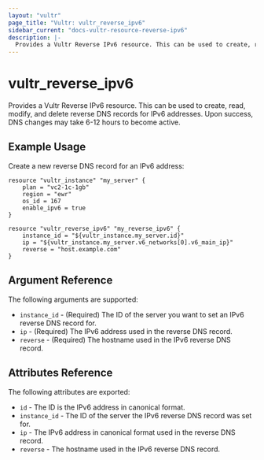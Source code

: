 ```yaml
---
layout: "vultr"
page_title: "Vultr: vultr_reverse_ipv6"
sidebar_current: "docs-vultr-resource-reverse-ipv6"
description: |-
  Provides a Vultr Reverse IPv6 resource. This can be used to create, read, modify, and delete reverse DNS records for IPv6 addresses.
---
```


# vultr_reverse_ipv6

Provides a Vultr Reverse IPv6 resource. This can be used to create, read,
modify, and delete reverse DNS records for IPv6 addresses. Upon success, DNS
changes may take 6-12 hours to become active.

## Example Usage

Create a new reverse DNS record for an IPv6 address:

```hcl
resource "vultr_instance" "my_server" {
	plan = "vc2-1c-1gb"
	region = "ewr"
	os_id = 167
	enable_ipv6 = true
}

resource "vultr_reverse_ipv6" "my_reverse_ipv6" {
	instance_id = "${vultr_instance.my_server.id}"
	ip = "${vultr_instance.my_server.v6_networks[0].v6_main_ip}"
	reverse = "host.example.com"
}
```

## Argument Reference

The following arguments are supported:

* `instance_id` - (Required) The ID of the server you want to set an IPv6
  reverse DNS record for.
* `ip` - (Required) The IPv6 address used in the reverse DNS record.
* `reverse` - (Required) The hostname used in the IPv6 reverse DNS record.

## Attributes Reference

The following attributes are exported:

* `id` - The ID is the IPv6 address in canonical format.
* `instance_id` - The ID of the server the IPv6 reverse DNS record was set for.
* `ip` - The IPv6 address in canonical format used in the reverse DNS record.
* `reverse` - The hostname used in the IPv6 reverse DNS record.
